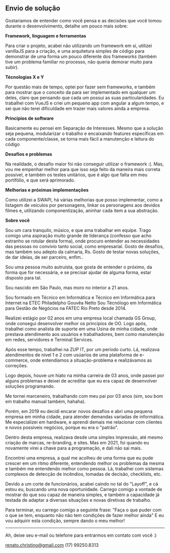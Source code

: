 ## Envio de solução

Gostariamos de entender como você pensa e as decisões que você tomou durante o desenvolvimento, detalhe um pouco mais sobre:

**Framework, linguagem e ferramentas**

Para criar o projeto, acabei não utilizando um framework em si, utilizei vanillaJS para a criação, e uma arquitetura simples
de código para demonstrar de uma forma um pouco diferente dos frameworks (também tive um problema familiar no processo, não
queria demorar muito para subir).

**Técnologias X e Y**

Por questão mais de tempo, optei por fazer sem frameworks, e também para mostrar que o conceito da para ser implementado
em qualquer um deles, claro que pensando que cada um possui as suas particularidades. Eu trabalhei com VueJS e criei um
pequeno app com angular a algum tempo, e sei que não terei dificuldade em trazer mais valores ainda a empresa.

**Princípios de software**

Basicamente eu pensei em Separação de Interesses. Mesmo que a solução seja pequena, modularizar o trabalho e encaixando
features específicas em cada componente/classe, se torna mais fácil a manutenção e leitura do código

**Desafios e problemas**

Na realidade, o desafio maior foi não conseguir utilizar o framework :(. Mas, vou me empenhar melhor para que isso seja feito
da maneira mais correta possível, e também os testes unitários, que é algo que falta em meu portifólio, e que será aprimorado.

**Melhorias e próximas implementações**

Como utilizei a SWAPI, há várias melhorias que posso implementar, como a listagem de veículos por personagens, linkar os personagens
aos devidos filmes e, utilizando componentização, aninhar cada item a sua abstração.

**Sobre você**

Sou um cara tranquilo, músico, e que ama trabalhar em equipe. Trago comigo uma aspiração muito grande de liderança (confesso que 
acho estranho se rotular desta forma), onde procuro entender as necessidades das pessoas no convívio tanto social, como empresarial.
Gosto de desafios, mas também sou adepto da calmaria, Rs. Gosto de testar novas soluções, de dar ideias, de ser parceiro, enfim..

Sou uma pessoa muito autruísta, que gosta de entender o próximo, da forma que for necessária, e se precisar ajudar de alguma forma, 
estar disposto para tal.

Sou nascido em São Paulo, mas moro no interior a 21 anos.

Sou formado em Técnico em Informática e Técnico em Informática para Internet na ETEC Philadelpho Gouvêa Netto
Sou Técnólogo em Informática para Gestão de Negócios na FATEC Rio Preto desde 2014.

Realizei estágio por 02 anos em uma empresa local chamada GS Group, onde consegui desenvolver melhor os princípios de OO.
Logo após, trabalhei como analista de suporte em uma Usina de minha cidade, onde prestava atendimento aos usuários e trabalhadores,
bem como manutenção em redes, servidores e Terminal Services.

Após esse tempo, trabalhei na ZUP IT, por um período curto. Lá, realizava atendimentos de nível 1 e 2 com usúarios de uma plataforma
de e-commerce, onde entendíamos a situação-problema e realizávamos as correções.

Logo depois, houve um hiato na minha carreira de 03 anos, onde passei por alguns problemas e deixei de acreditar que eu era capaz
de desenvolver soluções programando.

Me tornei marceneiro, trabalhando com meu pai por 03 anos (sim, sou bom em trabalho manual também, hahaha).

Porém, em 2019 eu decidi encarar novos desafios e abri uma pequena empresa em minha cidade, para atender demandas variadas de informática.
Me especializei em hardware, e aprendi demais me relacionar com clientes e novos possíveis negócios, porque eu era o "patrão".

Dentro desta empresa, realizava desde uma simples impressão, até mesmo criação de marcas, re-branding, e sites.
Mas em 2021, foi quando eu novamente virei a chave para a programação, e dali não sai mais.

Encontrei uma empresa, a qual me acolheu de uma forma que eu pude crescer em um ritmo diferente, entendendo melhor os problemas da mesma
e também me entendendo melhor como pessoa. Lá, trabalhei com sistemas complexos de detecção de incêndios, tomadas de decisão, checklists, etc.

Devido a um corte de funcionários, acabei caindo no tal do "Layoff", e cá estou eu, buscando uma nova oportunidade.
Carrego comigo a vontade de mostrar do que sou capaz de maneira simples, e também a capacidade já testada de adaptar a diversas situações 
e novas diretivas de trabalho.

Para terminar, eu carrego comigo a seguinte frase: "Faça o que puder com o que se tem, enquanto não não tem condições de fazer melhor ainda"
E eu vou adquirir esta condição, sempre dando o meu melhor!



---

Ah, deixe seu e-mail ou telefone para entrarmos em contato com você :) 

renato.christino@gmail.com
(17) 99250.8313


